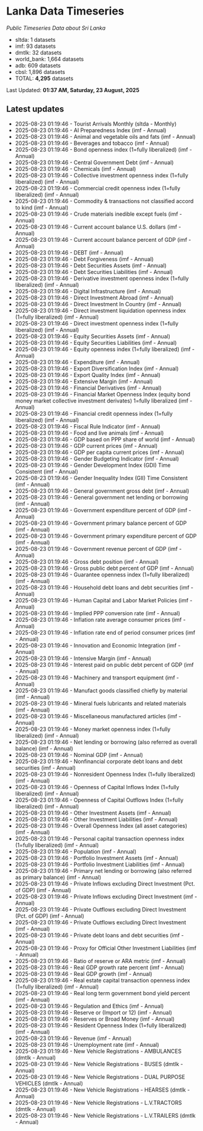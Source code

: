 # Lanka Data Timeseries
*Public Timeseries Data about Sri Lanka*

* sltda: 1 datasets
* imf: 93 datasets
* dmtlk: 32 datasets
* world_bank: 1,664 datasets
* adb: 609 datasets
* cbsl: 1,896 datasets
* TOTAL: **4,295** datasets

Last Updated: **01:37 AM, Saturday, 23 August, 2025**

## Latest updates

* 2025-08-23 01:19:46 - Tourist Arrivals Monthly (sltda - Monthly)
* 2025-08-23 01:19:46 - AI Preparedness Index (imf - Annual)
* 2025-08-23 01:19:46 - Animal and vegetable oils and fats (imf - Annual)
* 2025-08-23 01:19:46 - Beverages and tobacco (imf - Annual)
* 2025-08-23 01:19:46 - Bond openness index (1=fully liberalized) (imf - Annual)
* 2025-08-23 01:19:46 - Central Government Debt (imf - Annual)
* 2025-08-23 01:19:46 - Chemicals (imf - Annual)
* 2025-08-23 01:19:46 - Collective investment openness index (1=fully liberalized) (imf - Annual)
* 2025-08-23 01:19:46 - Commercial credit openness index (1=fully liberalized) (imf - Annual)
* 2025-08-23 01:19:46 - Commodity & transactions not classified accord to kind (imf - Annual)
* 2025-08-23 01:19:46 - Crude materials inedible except fuels (imf - Annual)
* 2025-08-23 01:19:46 - Current account balance U.S. dollars (imf - Annual)
* 2025-08-23 01:19:46 - Current account balance percent of GDP (imf - Annual)
* 2025-08-23 01:19:46 - DEBT (imf - Annual)
* 2025-08-23 01:19:46 - Debt Forgiveness (imf - Annual)
* 2025-08-23 01:19:46 - Debt Securities Assets (imf - Annual)
* 2025-08-23 01:19:46 - Debt Securities Liabilities (imf - Annual)
* 2025-08-23 01:19:46 - Derivative investment openness index (1=fully liberalized) (imf - Annual)
* 2025-08-23 01:19:46 - Digital Infrastructure (imf - Annual)
* 2025-08-23 01:19:46 - Direct Investment Abroad (imf - Annual)
* 2025-08-23 01:19:46 - Direct Investment In Country (imf - Annual)
* 2025-08-23 01:19:46 - Direct investment liquidation openness index (1=fully liberalized) (imf - Annual)
* 2025-08-23 01:19:46 - Direct investment openness index (1=fully liberalized) (imf - Annual)
* 2025-08-23 01:19:46 - Equity Securities Assets (imf - Annual)
* 2025-08-23 01:19:46 - Equity Securities Liabilities (imf - Annual)
* 2025-08-23 01:19:46 - Equity openness index (1=fully liberalized) (imf - Annual)
* 2025-08-23 01:19:46 - Expenditure (imf - Annual)
* 2025-08-23 01:19:46 - Export Diversification Index (imf - Annual)
* 2025-08-23 01:19:46 - Export Quality Index (imf - Annual)
* 2025-08-23 01:19:46 - Extensive Margin (imf - Annual)
* 2025-08-23 01:19:46 - Financial Derivatives (imf - Annual)
* 2025-08-23 01:19:46 - Financial Market Openness Index (equity bond money market collective investment derivates) 1=fully liberalized (imf - Annual)
* 2025-08-23 01:19:46 - Financial credit openness index (1=fully liberalized) (imf - Annual)
* 2025-08-23 01:19:46 - Fiscal Rule Indicator (imf - Annual)
* 2025-08-23 01:19:46 - Food and live animals (imf - Annual)
* 2025-08-23 01:19:46 - GDP based on PPP share of world (imf - Annual)
* 2025-08-23 01:19:46 - GDP current prices (imf - Annual)
* 2025-08-23 01:19:46 - GDP per capita current prices (imf - Annual)
* 2025-08-23 01:19:46 - Gender Budgeting Indicator (imf - Annual)
* 2025-08-23 01:19:46 - Gender Development Index (GDI) Time Consistent (imf - Annual)
* 2025-08-23 01:19:46 - Gender Inequality Index (GII) Time Consistent (imf - Annual)
* 2025-08-23 01:19:46 - General government gross debt (imf - Annual)
* 2025-08-23 01:19:46 - General government net lending or borrowing (imf - Annual)
* 2025-08-23 01:19:46 - Government expenditure percent of GDP (imf - Annual)
* 2025-08-23 01:19:46 - Government primary balance percent of GDP (imf - Annual)
* 2025-08-23 01:19:46 - Government primary expenditure percent of GDP (imf - Annual)
* 2025-08-23 01:19:46 - Government revenue percent of GDP (imf - Annual)
* 2025-08-23 01:19:46 - Gross debt position (imf - Annual)
* 2025-08-23 01:19:46 - Gross public debt percent of GDP (imf - Annual)
* 2025-08-23 01:19:46 - Guarantee openness index (1=fully liberalized) (imf - Annual)
* 2025-08-23 01:19:46 - Household debt loans and debt securities (imf - Annual)
* 2025-08-23 01:19:46 - Human Capital and Labor Market Policies (imf - Annual)
* 2025-08-23 01:19:46 - Implied PPP conversion rate (imf - Annual)
* 2025-08-23 01:19:46 - Inflation rate average consumer prices (imf - Annual)
* 2025-08-23 01:19:46 - Inflation rate end of period consumer prices (imf - Annual)
* 2025-08-23 01:19:46 - Innovation and Economic Integration (imf - Annual)
* 2025-08-23 01:19:46 - Intensive Margin (imf - Annual)
* 2025-08-23 01:19:46 - Interest paid on public debt percent of GDP (imf - Annual)
* 2025-08-23 01:19:46 - Machinery and transport equipment (imf - Annual)
* 2025-08-23 01:19:46 - Manufact goods classified chiefly by material (imf - Annual)
* 2025-08-23 01:19:46 - Mineral fuels lubricants and related materials (imf - Annual)
* 2025-08-23 01:19:46 - Miscellaneous manufactured articles (imf - Annual)
* 2025-08-23 01:19:46 - Money market openness index (1=fully liberalized) (imf - Annual)
* 2025-08-23 01:19:46 - Net lending or borrowing (also referred as overall balance) (imf - Annual)
* 2025-08-23 01:19:46 - Nominal GDP (imf - Annual)
* 2025-08-23 01:19:46 - Nonfinancial corporate debt loans and debt securities (imf - Annual)
* 2025-08-23 01:19:46 - Nonresident Openness Index (1=fully liberalized) (imf - Annual)
* 2025-08-23 01:19:46 - Openness of Capital Inflows Index (1=fully liberalized) (imf - Annual)
* 2025-08-23 01:19:46 - Openness of Capital Outflows Index (1=fully liberalized) (imf - Annual)
* 2025-08-23 01:19:46 - Other Investment Assets (imf - Annual)
* 2025-08-23 01:19:46 - Other Investment Liabilities (imf - Annual)
* 2025-08-23 01:19:46 - Overall Openness Index (all asset categories) (imf - Annual)
* 2025-08-23 01:19:46 - Personal capital transaction openness index (1=fully liberalized) (imf - Annual)
* 2025-08-23 01:19:46 - Population (imf - Annual)
* 2025-08-23 01:19:46 - Portfolio Investment Assets (imf - Annual)
* 2025-08-23 01:19:46 - Portfolio Investment Liabilities (imf - Annual)
* 2025-08-23 01:19:46 - Primary net lending or borrowing (also referred as primary balance) (imf - Annual)
* 2025-08-23 01:19:46 - Private Inflows excluding Direct Investment (Pct. of GDP) (imf - Annual)
* 2025-08-23 01:19:46 - Private Inflows excluding Direct Investment (imf - Annual)
* 2025-08-23 01:19:46 - Private Outflows excluding Direct Investment (Pct. of GDP) (imf - Annual)
* 2025-08-23 01:19:46 - Private Outflows excluding Direct Investment (imf - Annual)
* 2025-08-23 01:19:46 - Private debt loans and debt securities (imf - Annual)
* 2025-08-23 01:19:46 - Proxy for Official Other Investment Liabilities (imf - Annual)
* 2025-08-23 01:19:46 - Ratio of reserve or ARA metric (imf - Annual)
* 2025-08-23 01:19:46 - Real GDP growth rate percent (imf - Annual)
* 2025-08-23 01:19:46 - Real GDP growth (imf - Annual)
* 2025-08-23 01:19:46 - Real estate capital transaction openness index (1=fully liberalized) (imf - Annual)
* 2025-08-23 01:19:46 - Real long term government bond yield percent (imf - Annual)
* 2025-08-23 01:19:46 - Regulation and Ethics (imf - Annual)
* 2025-08-23 01:19:46 - Reserve or (Import or 12) (imf - Annual)
* 2025-08-23 01:19:46 - Reserves or Broad Money (imf - Annual)
* 2025-08-23 01:19:46 - Resident Openness Index (1=fully liberalized) (imf - Annual)
* 2025-08-23 01:19:46 - Revenue (imf - Annual)
* 2025-08-23 01:19:46 - Unemployment rate (imf - Annual)
* 2025-08-23 01:19:46 - New Vehicle Registrations - AMBULANCES (dmtlk - Annual)
* 2025-08-23 01:19:46 - New Vehicle Registrations - BUSES (dmtlk - Annual)
* 2025-08-23 01:19:46 - New Vehicle Registrations - DUAL PURPOSE VEHICLES (dmtlk - Annual)
* 2025-08-23 01:19:46 - New Vehicle Registrations - HEARSES (dmtlk - Annual)
* 2025-08-23 01:19:46 - New Vehicle Registrations - L.V.TRACTORS (dmtlk - Annual)
* 2025-08-23 01:19:46 - New Vehicle Registrations - L.V.TRAILERS (dmtlk - Annual)